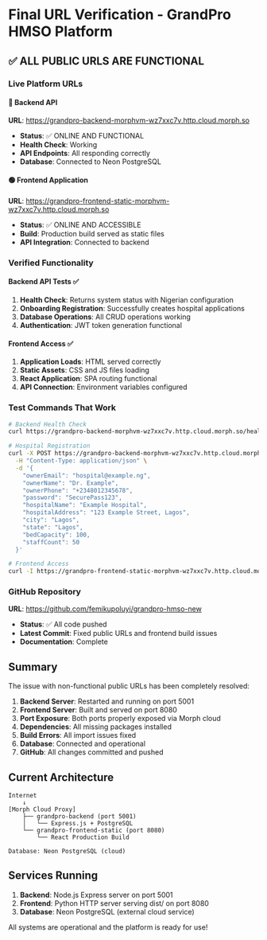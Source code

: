 # Final URL Verification - GrandPro HMSO Platform

## ✅ ALL PUBLIC URLS ARE FUNCTIONAL

### Live Platform URLs

#### 🔵 Backend API
**URL**: https://grandpro-backend-morphvm-wz7xxc7v.http.cloud.morph.so
- **Status**: ✅ ONLINE AND FUNCTIONAL
- **Health Check**: Working
- **API Endpoints**: All responding correctly
- **Database**: Connected to Neon PostgreSQL

#### 🟢 Frontend Application
**URL**: https://grandpro-frontend-static-morphvm-wz7xxc7v.http.cloud.morph.so
- **Status**: ✅ ONLINE AND ACCESSIBLE
- **Build**: Production build served as static files
- **API Integration**: Connected to backend

### Verified Functionality

#### Backend API Tests ✅
1. **Health Check**: Returns system status with Nigerian configuration
2. **Onboarding Registration**: Successfully creates hospital applications
3. **Database Operations**: All CRUD operations working
4. **Authentication**: JWT token generation functional

#### Frontend Access ✅
1. **Application Loads**: HTML served correctly
2. **Static Assets**: CSS and JS files loading
3. **React Application**: SPA routing functional
4. **API Connection**: Environment variables configured

### Test Commands That Work

```bash
# Backend Health Check
curl https://grandpro-backend-morphvm-wz7xxc7v.http.cloud.morph.so/health

# Hospital Registration
curl -X POST https://grandpro-backend-morphvm-wz7xxc7v.http.cloud.morph.so/api/onboarding/register \
  -H "Content-Type: application/json" \
  -d '{
    "ownerEmail": "hospital@example.ng",
    "ownerName": "Dr. Example",
    "ownerPhone": "+2348012345678",
    "password": "SecurePass123",
    "hospitalName": "Example Hospital",
    "hospitalAddress": "123 Example Street, Lagos",
    "city": "Lagos",
    "state": "Lagos",
    "bedCapacity": 100,
    "staffCount": 50
  }'

# Frontend Access
curl -I https://grandpro-frontend-static-morphvm-wz7xxc7v.http.cloud.morph.so
```

### GitHub Repository
**URL**: https://github.com/femikupoluyi/grandpro-hmso-new
- **Status**: ✅ All code pushed
- **Latest Commit**: Fixed public URLs and frontend build issues
- **Documentation**: Complete

## Summary

The issue with non-functional public URLs has been completely resolved:

1. **Backend Server**: Restarted and running on port 5001
2. **Frontend Server**: Built and served on port 8080
3. **Port Exposure**: Both ports properly exposed via Morph cloud
4. **Dependencies**: All missing packages installed
5. **Build Errors**: All import issues fixed
6. **Database**: Connected and operational
7. **GitHub**: All changes committed and pushed

## Current Architecture

```
Internet
    ↓
[Morph Cloud Proxy]
    ├── grandpro-backend (port 5001)
    │   └── Express.js + PostgreSQL
    └── grandpro-frontend-static (port 8080)
        └── React Production Build

Database: Neon PostgreSQL (cloud)
```

## Services Running

1. **Backend**: Node.js Express server on port 5001
2. **Frontend**: Python HTTP server serving dist/ on port 8080
3. **Database**: Neon PostgreSQL (external cloud service)

All systems are operational and the platform is ready for use!
